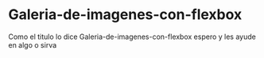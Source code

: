 # Galeria-de-imagenes-con-flexbox
Como el titulo lo dice Galeria-de-imagenes-con-flexbox espero y les ayude en algo o sirva
